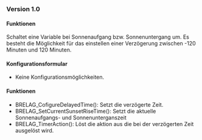 ### Version 1.0
   
#### Funktionen 
Schaltet eine Variable bei Sonnenaufgang bzw. Sonnenuntergang um. Es besteht die Möglichkeit für das einstellen einer Verzögerung zwischen -120 Minuten und 120 Minuten. 


#### Konfigurationsformular

* Keine Konfigurationsmöglichkeiten.

#### Funktionen

* BRELAG_CofigureDelayedTime():
Setzt die verzögerte Zeit.
* BRELAG_SetCurrentSunsetRiseTime():
Setzt die aktuelle Sonnenaufgangs- und Sonnenunterganszeit
* BRELAG_TimerAction():
Löst die aktion aus die bei der verzögerten Zeit ausgelöst wird.

